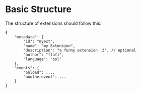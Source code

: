 # Basic Structure

The structure of extensions should follow this:

<pre class="language-json5"><code class="lang-json5"><strong>{
</strong>    "metadata": {
        "id": "myext",
        "name": "my Extension",
        "description": "a funny extension :3", // optional
        "author": "flufi",
        "language": "osl"
    },
    "events": {
        "onload": ...,
        "anotherevent": ...
    }
}
</code></pre>
